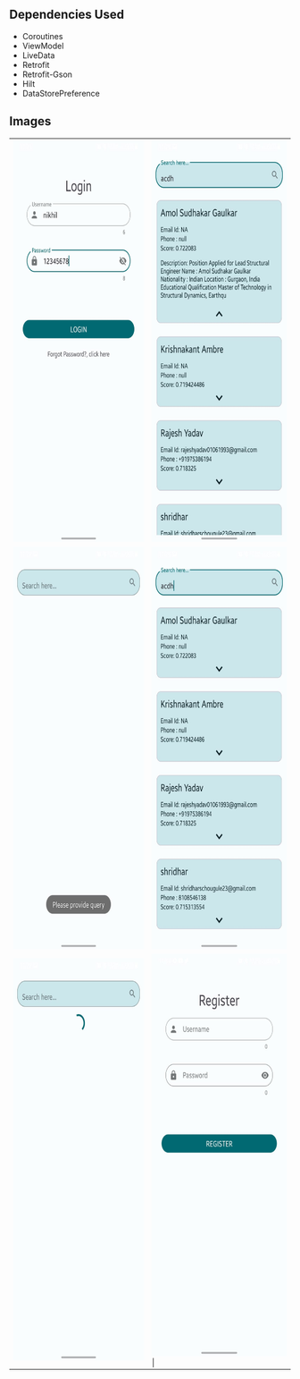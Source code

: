 ## Dependencies Used

* Coroutines
* ViewModel
* LiveData
* Retrofit
* Retrofit-Gson
* Hilt
* DataStorePreference


## Images

<table>
  <tr>
    <td>
      <img src="/images/image1.jpg" alt="LoginScreen" title="LoginScreen" width="360" height="720" />
    </td>
    <td>
      <img src="/images/image2.jpg" alt="Cards can be expanded" title="Cards can be expanded" width="360" height="720" />
    </td>
  </tr>
  <tr>
    <td>
      <img src="/images/image3.jpg" alt="If Empty query is passed to api, then it returns with a toast message" title="If Empty query is passed to api, then it returns with a toast message" width="360" height="720" />
    </td>
    <td>
      <img src="/images/image4.jpg" alt="Search Query Result" title="Search Query Result" width="360" height="720" />
    </td>
  </tr>
  <tr>
    <td>
      <img src="/images/image5.jpg" alt="While the api loads, a CircularProgressIndicator is shown" title="While the api loads, a CircularProgressIndicator is shown" width="360" height="720" />
    </td>
    <td>
      <img src="/images/image6.jpg" alt="Click on Forgot password in LoginScreen to navigate to RegisterScreen" title="Click on Forgot password in LoginScreen to navigate to RegisterScreen" width="360" height="720" /> |
    </td>
  </tr>
</table>




